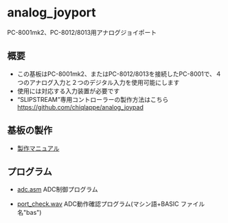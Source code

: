 # analog_joyport
PC-8001mk2、PC-8012/8013用アナログジョイポート

## 概要

- この基板はPC-8001mk2、またはPC-8012/8013を接続したPC-8001で、４つのアナログ入力と２つのデジタル入力を使用可能にします
- 使用には対応する入力装置が必要です
- “SLIPSTREAM”専用コントローラーの製作方法はこちら https://github.com/chiqlappe/analog_joypad

## 基板の製作

- [製作マニュアル](https://github.com/chiqlappe/analog_joyport/blob/main/manual.pdf)

## プログラム

- [adc.asm](https://github.com/chiqlappe/analog_joyport/blob/main/adc.asm) ADC制御プログラム

- [port_check.wav](https://github.com/chiqlappe/analog_joyport/blob/main/port_check.wav) ADC動作確認プログラム(マシン語+BASIC ファイル名"bas")
